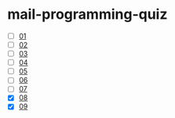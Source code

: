 # mail-programming-quiz

* [ ] [01](./01)
* [ ] [02](./02)
* [ ] [03](./03)
* [ ] [04](./04)
* [ ] [05](./05)
* [ ] [06](./06)
* [ ] [07](./07)
* [x] [08](./08)
* [x] [09](./09)
